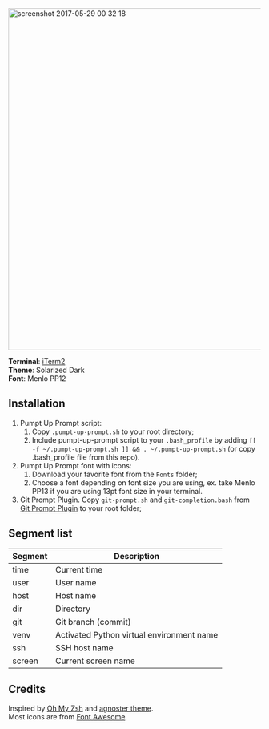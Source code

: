 <img width="682" alt="screenshot 2017-05-29 00 32 18" src="https://cloud.githubusercontent.com/assets/5172360/26532373/8c79ba10-4407-11e7-8aaa-9df86b2600e5.png">

**Terminal**: [iTerm2](https://www.iterm2.com/)<br/>
**Theme**: Solarized Dark<br/>
**Font**: Menlo PP12

## Installation
1. Pumpt Up Prompt script:
    1. Copy `.pumpt-up-prompt.sh` to your root directory;
    2. Include pumpt-up-prompt script to your `.bash_profile` by adding `[[ -f ~/.pumpt-up-prompt.sh ]] && . ~/.pumpt-up-prompt.sh` (or copy .bash_profile file from this repo).
2. Pumpt Up Prompt font with icons:
    1. Download your favorite font from the `Fonts` folder;
    2. Choose a font depending on font size you are using, ex. take Menlo PP13 if you are using 13pt font size in your terminal.
3. Git Prompt Plugin. Copy `git-prompt.sh` and `git-completion.bash` from [Git Prompt Plugin](https://github.com/git/git/tree/master/contrib/completion) to your root folder;

## Segment list

Segment | Description
------- | -----------
time    | Current time
user    | User name
host    | Host name
dir     | Directory
git     | Git branch (commit)
venv    | Activated Python virtual environment name
ssh     | SSH host name
screen  | Current screen name

## Credits
Inspired by [Oh My Zsh](https://github.com/robbyrussell/oh-my-zsh) and [agnoster theme](https://github.com/robbyrussell/oh-my-zsh/wiki/Themes#agnoster).<br/>
Most icons are from [Font Awesome](http://fontawesome.io/).
